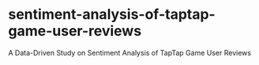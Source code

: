 # sentiment-analysis-of-taptap-game-user-reviews
A Data-Driven Study on Sentiment Analysis of TapTap Game User Reviews
